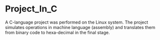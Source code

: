 # Project_In_C
A C-language project was performed on the Linux system. The project simulates operations in machine language (assembly) and translates them from binary code to hexa-decimal in the final stage.
